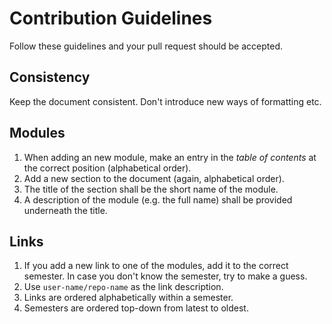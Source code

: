 # Contribution Guidelines
Follow these guidelines and your pull request should be accepted.

## Consistency
Keep the document consistent. Don't introduce new ways of formatting etc.

## Modules
1. When adding an new module, make an entry in the *table of contents* at the correct position (alphabetical order).
2. Add a new section to the document (again, alphabetical order).
3. The title of the section shall be the short name of the module.
4. A description of the module (e.g. the full name) shall be provided underneath the title.

## Links
1. If you add a new link to one of the modules, add it to the correct semester. In case you don't know the semester, try to make a guess.
2. Use `user-name/repo-name` as the link description.
3. Links are ordered alphabetically within a semester.
4. Semesters are ordered top-down from latest to oldest. 
